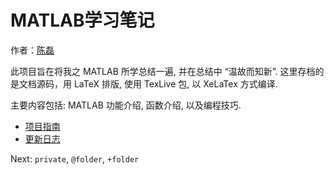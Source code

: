 # MATLAB学习笔记  

作者：[陈磊](https://herechen.github.io/about/)
  
此项目旨在将我之 MATLAB 所学总结一遍, 并在总结中 “温故而知新”.
这里存档的是文档源码，用 LaTeX 排版, 使用 TexLive 包, 以 XeLaTex 方式编译.


主要内容包括: MATLAB 功能介绍, 函数介绍, 以及编程技巧.


- [项目指南](./docs/README.md)
- [更新日志](./docs/Update.md)


Next: `private`, `@folder`, `+folder`